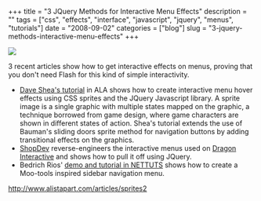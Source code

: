 +++
title = "3 JQuery Methods for Interactive Menu Effects"
description = ""
tags = ["css", "effects", "interface", "javascript", "jquery", "menus", "tutorials"]
date = "2008-09-02"
categories = ["blog"]
slug = "3-jquery-methods-interactive-menu-effects"
+++



  <div class="notebook-screenshot"><a href="http://www.alistapart.com/articles/sprites2"><img src="//media.konigi.com/bluga/wt48bd50beafb09_0.jpg"/></a></div><p>3 recent articles show how to get interactive effects on menus, proving that you don't need Flash for this kind of simple interactivity. </p>
<ul>
<li><a href="http://www.alistapart.com/articles/sprites2">Dave Shea's tutorial</a> in ALA shows how to create interactive menu hover effects using CSS sprites and the JQuery Javascript library. A sprite image is a single graphic with multiple states mapped on the graphic, a technique borrowed from game design, where game characters are shown in different states of action. Shea's tutorial extends the use of Bauman's sliding doors sprite method for navigation buttons by adding transitional effects on the graphics.</li>
<li><a href="http://www.shopdev.co.uk/blog/animated-menus-using-jquery/">ShopDev</a> reverse-engineers the interactive menus used on <a href="http://dragoninteractive.com/">Dragon Interactive</a> and shows how to pull it off using JQuery.</li>
<li>Bedrich Rios' <a href="http://nettuts.com/html-css-techniques/how-to-create-a-mootools-homepage-inspired-navigation-effect-using-jquery/">demo and tutorial in NETTUTS</a> shows how to create a Moo-tools inspired sidebar navigation menu.</li>
</ul>
    
  <a href="http://www.alistapart.com/articles/sprites2">http://www.alistapart.com/articles/sprites2</a>
